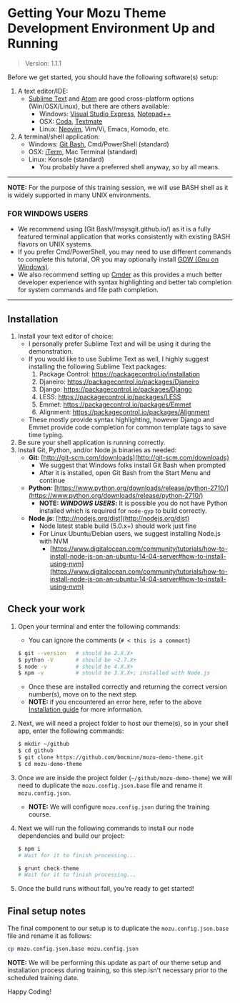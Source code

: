 
# Getting Your Mozu Theme Development Environment Up and Running

> Version: 1.1.1

Before we get started, you should have the following software(s) setup:

1. A text editor/IDE:
    - [Sublime Text](http://www.sublimetext.com/) and [Atom](https://atom.io/) are good cross-platform options (Win/OSX/Linux), but there are others available:
        - Windows: [Visual Studio Express](http://www.visualstudio.com/downloads/download-visual-studio-vs), [Notepad++](http://notepad-plus-plus.org/)
        - OSX: [Coda](https://panic.com/coda/), [Textmate](http://macromates.com/)
        - Linux: [Neovim](http://neovim.org/), Vim/Vi, Emacs, Komodo, etc.
1. A terminal/shell application:
    - Windows: [Git Bash](https://msysgit.github.io/), Cmd/PowerShell (standard)
    - OSX: [iTerm](http://iterm2.com/), Mac Terminal (standard)
    - Linux: Konsole (standard)
        - You probably have a preferred shell anyway, so by all means.


-----

**NOTE:** For the purpose of this training session, we will use BASH shell as it is widely supported in many UNIX environments.


### FOR WINDOWS USERS

- We recommend using [Git Bash//msysgit.github.io/) as it is a fully featured terminal application that works consistently with existing BASH flavors on UNIX systems.
- If you prefer Cmd/PowerShell, you may need to use different commands to complete this tutorial, OR you may optionally install [GOW (Gnu on Windows)](https://github.com/bmatzelle/gow/wiki).
- We also recommend setting up [Cmder](https://github.com/cmderdev/cmder) as this provides a much better developer experience with syntax highlighting and better tab completion for system commands and file path completion.


-----

## Installation

1. Install your text editor of choice:
    - I personally prefer Sublime Text and will be using it during the demonstration.
    - If you would like to use Sublime Text as well, I highly suggest installing the following Sublime Text packages:
        1. Package Control: https://packagecontrol.io/installation
        1. Djaneiro: https://packagecontrol.io/packages/Djaneiro
        1. Django: https://packagecontrol.io/packages/Django
        1. LESS: https://packagecontrol.io/packages/LESS
        1. Emmet: https://packagecontrol.io/packages/Emmet
        1. Alignment: https://packagecontrol.io/packages/Alignment
    - These mostly provide syntax highlighting, however Django and Emmet provide code completion for common template tags to save time typing.
1. Be sure your shell application is running correctly.
1. Install Git, Python, and/or Node.js binaries as needed:
    - **Git**: [http://git-scm.com/downloads](http://git-scm.com/downloads)
        - We suggest that Windows folks install Git Bash when prompted
        - After it is installed, open Git Bash from the Start Menu and continue
    - **Python**: [https://www.python.org/downloads/release/python-2710/](https://www.python.org/downloads/release/python-2710/)
        - **NOTE: _WINDOWS USERS_:**  It is possible you do not have Python installed which is required for `node-gyp` to build correctly.
    - **Node.js**: [http://nodejs.org/dist](http://nodejs.org/dist)
        - Node latest stable build (5.0.x+) should work just fine
        - For Linux Ubuntu/Debian users, we suggest installing Node.js with NVM
            - [https://www.digitalocean.com/community/tutorials/how-to-install-node-js-on-an-ubuntu-14-04-server#how-to-install-using-nvm](https://www.digitalocean.com/community/tutorials/how-to-install-node-js-on-an-ubuntu-14-04-server#how-to-install-using-nvm)


## Check your work

1. Open your terminal and enter the following commands:
    - You can ignore the comments (`# < this is a comment`)

    ``` bash
    $ git --version   # should be 2.X.X+
    $ python -V       # should be ~2.7.X+
    $ node -v         # should be 4.X.X+
    $ npm -v          # should be 3.X.X+; installed with Node.js
    ```

    - Once these are installed correctly and returning the correct version number(s), move on to the next step.
    - **NOTE:** if you encountered an error here, refer to the above [Installation guide](#installation) for more information.

1. Next, we will need a project folder to host our theme(s), so in your shell app, enter the following commands:

    ``` bash
    $ mkdir ~/github
    $ cd github
    $ git clone https://github.com/bmcminn/mozu-demo-theme.git
    $ cd mozu-demo-theme
    ```

1. Once we are inside the project folder (`~/github/mozu-demo-theme`) we will need to duplicate the `mozu.config.json.base` file and rename it `mozu.config.json`.
    - **NOTE:** We will configure `mozu.config.json` during the training course.

1. Next we will run the following commands to install our node dependencies and build our project:

    ``` bash
    $ npm i
    # Wait for it to finish processing...

    $ grunt check-theme
    # Wait for it to finish processing...
    ```

1. Once the build runs without fail, you're ready to get started!


## Final setup notes

The final component to our setup is to duplicate the `mozu.config.json.base` file and rename it as follows:

```bash
cp mozu.config.json.base mozu.config.json
```

**NOTE:** We will be performing this update as part of our theme setup and installation process during training, so this step isn't necessary prior to the scheduled training date.


Happy Coding!
